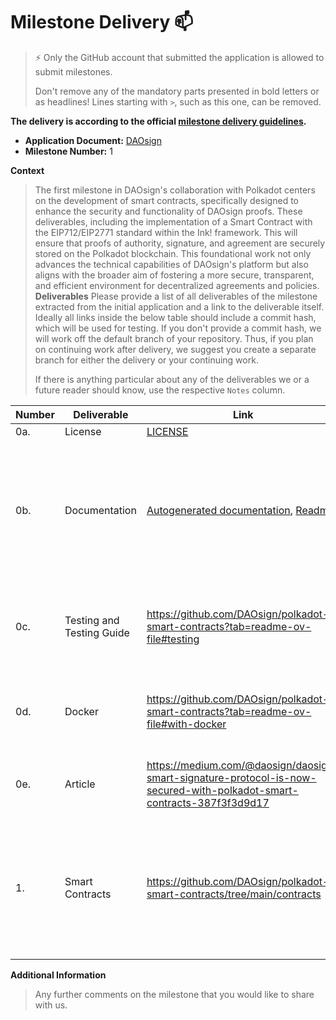# Milestone Delivery :mailbox:

> ⚡ Only the GitHub account that submitted the application is allowed to submit milestones. 
> 
> Don't remove any of the mandatory parts presented in bold letters or as headlines! Lines starting with `>`, such as this one, can be removed.

**The delivery is according to the official [milestone delivery guidelines](https://github.com/w3f/Grants-Program/blob/master/docs/Support%20Docs/milestone-deliverables-guidelines.md).**  

* **Application Document:** [DAOsign](https://github.com/w3f/Grants-Program/blob/master/applications/DAOsign.md)
* **Milestone Number:** 1

**Context**
> The first milestone in DAOsign's collaboration with Polkadot centers on the development of smart contracts, specifically designed to enhance the security and functionality of DAOsign proofs. 
These deliverables, including the implementation of a Smart Contract with the EIP712/EIP2771 standard within the Ink! framework. This will ensure that proofs of authority, signature, and agreement are securely stored on the Polkadot blockchain. 
This foundational work not only advances the technical capabilities of DAOsign's platform but also aligns with the broader aim of fostering a more secure, transparent, and efficient environment for decentralized agreements and policies.
**Deliverables**
> Please provide a list of all deliverables of the milestone extracted from the initial application and a link to the deliverable itself. Ideally all links inside the below table should include a commit hash, which will be used for testing. 
If you don't provide a commit hash, we will work off the default branch of your repository. Thus, if you plan on continuing work after delivery, we suggest you create a separate branch for either the delivery or your continuing work. 
> 
> If there is anything particular about any of the deliverables we or a future reader should know, use the respective `Notes` column.

| Number | Deliverable               | Link                                                                                                                   | Notes                                                                                                                                                   |
|--------|---------------------------|------------------------------------------------------------------------------------------------------------------------|---------------------------------------------------------------------------------------------------------------------------------------------------------|
| 0a.    | License                   |  [LICENSE](https://github.com/DAOsign/polkadot-smart-contracts/blob/main/LICENSE)                                                                                                                      | Apache 2.0                                                                                                                                              |
| 0b.    | Documentation             | [Autogenerated documentation](https://daosign.github.io/polkadot-smart-contracts/), [Readme](https://github.com/DAOsign/polkadot-smart-contracts?tab=readme-ov-file#overview)                                                                                                                   | Inline documentation of the code and a basic tutorial that explains how a user can use DAOsign Smart Contract developed in ink! for proof verification. |
| 0c.    | Testing and Testing Guide |         https://github.com/DAOsign/polkadot-smart-contracts?tab=readme-ov-file#testing                                                                                                               | Unit tests to ensure functionality and robustness. The guide describe how to run these tests.                                                           |
| 0d.    | Docker                    |   https://github.com/DAOsign/polkadot-smart-contracts?tab=readme-ov-file#with-docker                                                                                                                     | Dockerfile(s) that can be used to test all the functionality delivered with this milestone.                                                             |
| 0e.    | Article                   | https://medium.com/@daosign/daosign-smart-signature-protocol-is-now-secured-with-polkadot-smart-contracts-387f3f3d9d17 | Article that explains what was done as part of the grant.                                                                                               |
| 1.     | Smart Contracts           |   https://github.com/DAOsign/polkadot-smart-contracts/tree/main/contracts                                                                                                                     | DAOsign proofs stored on Polkadot Blockchain using Agreement Contract, EIP712/EIP2771 standard implementation on Ink!                                   |

**Additional Information**
> Any further comments on the milestone that you would like to share with us.

